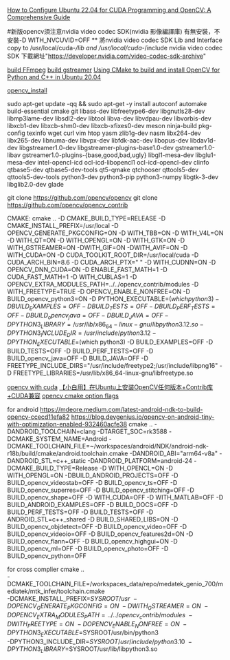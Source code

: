 [How to Configure Ubuntu 22.04 for CUDA Programming and OpenCV: A Comprehensive Guide](https://medium.com/@adari.girishkumar/how-to-configure-ubuntu-22-04-for-cuda-programming-and-opencv4-a-comprehensive-guide-e1eb89cbc21f)


#新版opencv須注意nvidia video codec SDK(nvidia 影像編譯庫) 有無安裝，不安裝-D WITH_NVCUVID=OFF
** 將nvidia video codec SDK Lib and Interface copy to /usr/local/cuda-*/lib and /usr/local/cuda-*/include
nvidia video codec SDK 下載網址"https://developer.nvidia.com/video-codec-sdk-archive"

[build FFmpeg](https://medium.com/@vladakuc/compile-opencv-4-7-0-with-ffmpeg-5-compiled-from-the-source-in-ubuntu-434a0bde0ab6)
[build gstreamer](https://galaktyk.medium.com/how-to-build-opencv-with-gstreamer-b11668fa09c)
[Using CMake to build and install OpenCV for Python and C++ in Ubuntu 20.04](https://rodosingh.medium.com/using-cmake-to-build-and-install-opencv-for-python-and-c-in-ubuntu-20-04-6c5881eebd9a)

[opencv_install](https://blog.csdn.net/weixin_44384491/article/details/121142093)

sudo apt-get update -qq && sudo apt-get -y install autoconf automake build-essential cmake git libass-dev libfreetype6-dev libgnutls28-dev libmp3lame-dev libsdl2-dev libtool libva-dev libvdpau-dev libvorbis-dev libxcb1-dev libxcb-shm0-dev libxcb-xfixes0-dev meson ninja-build pkg-config texinfo wget curl vim htop yasm zlib1g-dev nasm libx264-dev libx265-dev libnuma-dev libvpx-dev libfdk-aac-dev libopus-dev libdav1d-dev libgstreamer1.0-dev libgstreamer-plugins-base1.0-dev gstreamer1.0-libav gstreamer1.0-plugins-{base,good,bad,ugly} libgl1-mesa-dev libglu1-mesa-dev intel-opencl-icd ocl-icd-libopencl1 ocl-icd-opencl-dev clinfo qtbase5-dev qtbase5-dev-tools qt5-qmake qtchooser qttools5-dev qttools5-dev-tools python3-dev python3-pip python3-numpy libgtk-3-dev libglib2.0-dev glade


git clone https://github.com/opencv/opencv
git clone https://github.com/opencv/opencv_contrib

CMAKE:
cmake .. -D CMAKE_BUILD_TYPE=RELEASE -D CMAKE_INSTALL_PREFIX=/usr/local -D  OPENCV_GENERATE_PKGCONFIG=ON -D WITH_TBB=ON -D WITH_V4L=ON -D WITH_QT=ON -D WITH_OPENGL=ON -D WITH_GTK=ON -D WITH_GSTREAMER=ON -DWITH_GIF=ON -DWITH_AVIF=ON -D WITH_CUDA=ON -D CUDA_TOOLKIT_ROOT_DIR=/usr/local/cuda -D CUDA_ARCH_BIN=8.6 -D CUDA_ARCH_PTX=" "  -D WITH_CUDNN=ON -D OPENCV_DNN_CUDA=ON -D ENABLE_FAST_MATH=1 -D CUDA_FAST_MATH=1 -D WITH_CUBLAS=1 -D OPENCV_EXTRA_MODULES_PATH=../../opencv_contrib/modules -D WITH_FREETYPE=TRUE -D OPENCV_ENABLE_NONFREE=ON -D BUILD_opencv_python3=ON -D PYTHON_EXECUTABLE=$(which python3) -D BUILD_EXAMPLES=OFF -D BUILD_TESTS=OFF -D BUILD_PERF_TESTS=OFF -D BUILD_opencv_java=OFF -D BUILD_JAVA=OFF -D PYTHON3_LIBRARY=/usr/lib/x86_64-linux-gnu/libpython3.12.so -D PYTHON3_INCLUDE_DIR=/usr/include/python3.12 -D PYTHON_EXECUTABLE=$(which python3) -D BUILD_EXAMPLES=OFF -D BUILD_TESTS=OFF -D BUILD_PERF_TESTS=OFF -D BUILD_opencv_java=OFF -D BUILD_JAVA=OFF -D FREETYPE_INCLUDE_DIRS="/usr/include/freetype2;/usr/include/libpng16" -D FREETYPE_LIBRARIES=/usr/lib/x86_64-linux-gnu/libfreetype.so
 

[opencv with cuda](https://gist.github.com/raulqf/f42c718a658cddc16f9df07ecc627be7)
[【小白用】在Ubuntu上安装OpenCV任何版本+Contrib库+CUDA兼容](https://waltpeter.github.io/open-cv-basic/install-opencv-with-contrib-ubuntu/index.html)
[opencv cmake option flags](https://docs.opencv.org/4.x/db/d05/tutorial_config_reference.html)


for android
https://mdeore.medium.com/latest-android-ndk-to-build-opencv-ccecd11efa82
https://blog.devgenius.io/opencv-on-android-tiny-with-optimization-enabled-932460acfe38
cmake .. -DANDROID_TOOLCHAIN=clang -DTARGET_SOC=rk3588 -DCMAKE_SYSTEM_NAME=Android -DCMAKE_TOOLCHAIN_FILE=~/workspaces/android/NDK/android-ndk-r18b/build/cmake/android.toolchain.cmake -DANDROID_ABI="arm64-v8a" -DANDROID_STL=c++_static -DANDROID_PLATFORM=android-24 -DCMAKE_BUILD_TYPE=Release -D WITH_OPENCL=ON -D WITH_OPENGL=ON -DBUILD_ANDROID_PROJECTS=OFF -D BUILD_opencv_videostab=OFF -D BUILD_opencv_ts=OFF -D BUILD_opencv_superres=OFF  -D BUILD_opencv_stitching=OFF -D BUILD_opencv_shape=OFF -D WITH_CUDA=OFF -D WITH_MATLAB=OFF -D BUILD_ANDROID_EXAMPLES=OFF -D BUILD_DOCS=OFF -D BUILD_PERF_TESTS=OFF -D BUILD_TESTS=OFF -D ANDROID_STL=c++_shared -D BUILD_SHARED_LIBS=ON -D BUILD_opencv_objdetect=OFF -D BUILD_opencv_video=OFF -D BUILD_opencv_videoio=OFF -D BUILD_opencv_features2d=ON -D BUILD_opencv_flann=OFF -D BUILD_opencv_highgui=ON -D BUILD_opencv_ml=OFF -D BUILD_opencv_photo=OFF -D BUILD_opencv_python=OFF

for cross complier
cmake .. \
  -DCMAKE_TOOLCHAIN_FILE=/workspaces_data/repo/medatek_genio_700/mediatek/mtk_infer/toolchain.cmake \
  -DCMAKE_INSTALL_PREFIX=$SYSROOT/usr \
  -DOPENCV_GENERATE_PKGCONFIG=ON \
  -DWITH_GSTREAMER=ON \
  -DOPENCV_EXTRA_MODULES_PATH=../../opencv_contrib/modules \
  -DWITH_FREETYPE=ON \
  -DOPENCV_ENABLE_NONFREE=ON \
  -DPYTHON3_EXECUTABLE=$SYSROOT/usr/bin/python3 \
  -DPYTHON3_INCLUDE_DIR=$SYSROOT/usr/include/python3.10 \
  -DPYTHON3_LIBRARY=$SYSROOT/usr/lib/libpython3.so